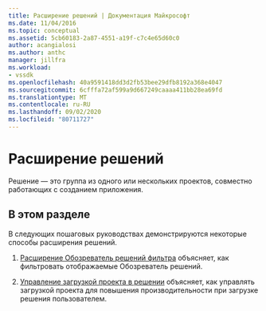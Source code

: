 ```yaml
---
title: Расширение решений | Документация Майкрософт
ms.date: 11/04/2016
ms.topic: conceptual
ms.assetid: 5cb60183-2a87-4551-a19f-c7c4e65d60c0
author: acangialosi
ms.author: anthc
manager: jillfra
ms.workload:
- vssdk
ms.openlocfilehash: 40a9591418dd3d2fb53bee29dfb8192a368e4047
ms.sourcegitcommit: 6cfffa72af599a9d667249caaaa411bb28ea69fd
ms.translationtype: MT
ms.contentlocale: ru-RU
ms.lasthandoff: 09/02/2020
ms.locfileid: "80711727"
---
```

# <a name="extend-solutions"></a>Расширение решений
Решение — это группа из одного или нескольких проектов, совместно работающих с созданием приложения.

## <a name="in-this-section"></a>В этом разделе
 В следующих пошаговых руководствах демонстрируются некоторые способы расширения решений.

1. [Расширение Обозреватель решений фильтра](../extensibility/extending-the-solution-explorer-filter.md) объясняет, как фильтровать отображаемые Обозреватель решений.

2. [Управление загрузкой проекта в решении](../extensibility/managing-project-loading-in-a-solution.md) объясняет, как управлять загрузкой проекта для повышения производительности при загрузке решения пользователем.
